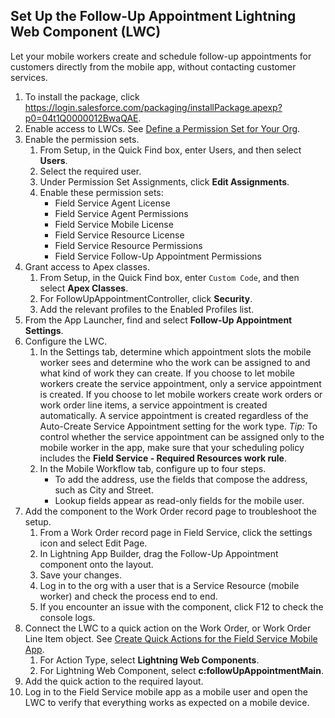 ## Set Up the Follow-Up Appointment Lightning Web Component (LWC)
Let your mobile workers create and schedule follow-up appointments for customers directly from the mobile app, without contacting customer services.

1. To install the package, click https://login.salesforce.com/packaging/installPackage.apexp?p0=04t1Q0000012BwaQAE.
2. Enable access to LWCs. See [Define a Permission Set for Your Org](https://developer.salesforce.com/docs/atlas.en-us.mobile_offline.meta/mobile_offline/quickstart_lwc_action_org_setup.htm#quickstart_lwc_action_org_setup_create_permset).
3. Enable the permission sets.
	1. From Setup, in the Quick Find box, enter Users, and then select **Users**.
	2. Select the required user.
	3. Under Permission Set Assignments, click **Edit Assignments**.
	4. Enable these permission sets:
		- Field Service Agent License
		- Field Service Agent Permissions
		- Field Service Mobile License
		- Field Service Resource License
		- Field Service Resource Permissions
		- Field Service Follow-Up Appointment Permissions
4. Grant access to Apex classes.
	1. From Setup, in the Quick Find box, enter `Custom Code`, and then select **Apex Classes**.
	2. For FollowUpAppointmentController, click **Security**.
	3. Add the relevant profiles to the Enabled Profiles list.
5. From the App Launcher, find and select **Follow-Up Appointment Settings**.
6. Configure the LWC.
	1. In the Settings tab, determine which appointment slots the mobile worker sees and determine who the work can be assigned to and what kind of work they can create.
If you choose to let mobile workers create the service appointment, only a service appointment is created. If you choose to let mobile workers create work orders or work order line items, a service appointment is created automatically. A service appointment is created regardless of the Auto-Create Service Appointment setting for the work type.
*Tip:* To control whether the service appointment can be assigned only to the mobile worker in the app, make sure that your scheduling policy includes the **Field Service - Required Resources work rule**.
	2. In the Mobile Workflow tab, configure up to four steps. 
		- To add the address, use the fields that compose the address, such as City and Street.
		- Lookup fields appear as read-only fields for the mobile user.
7. Add the component to the Work Order record page to troubleshoot the setup.
	1. From a Work Order record page in Field Service, click the settings icon and select Edit Page.
	2. In Lightning App Builder, drag the Follow-Up Appointment component onto the layout.
	3. Save your changes.
	4. Log in to the org with a user that is a Service Resource (mobile worker) and check the process end to end.
	5. If you encounter an issue with the component, click F12 to check the console logs.
8. Connect the LWC to a quick action on the Work Order, or Work Order Line Item object. See [Create Quick Actions for the Field Service Mobile App](https://help.salesforce.com/s/articleView?id=sf.mfs_quick_actions.htm&type=5).
	1. For Action Type, select **Lightning Web Components**.
	2. For Lightning Web Component, select **c:followUpAppointmentMain**.
9. Add the quick action to the required layout.
10. Log in to the Field Service mobile app as a mobile user and open the LWC to verify that everything works as expected on a mobile device.
